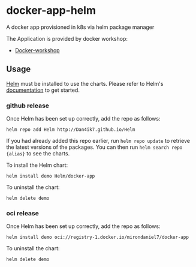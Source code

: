 # docker-app-helm
A docker app provisioned in k8s via helm package manager 

The Application is provided by docker workshop: 

- [Docker-workshop](https://docs.docker.com/get-started/workshop/08_using_compose/)

## Usage  

[Helm](https://helm.sh) must be installed to use the charts.  Please refer to
Helm's [documentation](https://helm.sh/docs) to get started.

### github release

Once Helm has been set up correctly, add the repo as follows:

    helm repo add Helm http://Dan4ik7.github.io/Helm

If you had already added this repo earlier, run `helm repo update` to retrieve
the latest versions of the packages.  You can then run `helm search repo
{alias}` to see the charts.

To install the Helm chart:

    helm install demo Helm/docker-app

To uninstall the chart:

    helm delete demo
    
### oci release 

Once Helm has been set up correctly, add the repo as follows:

    helm install demo oci://registry-1.docker.io/mirondaniel7/docker-app

To uninstall the chart:

    helm delete demo

    
